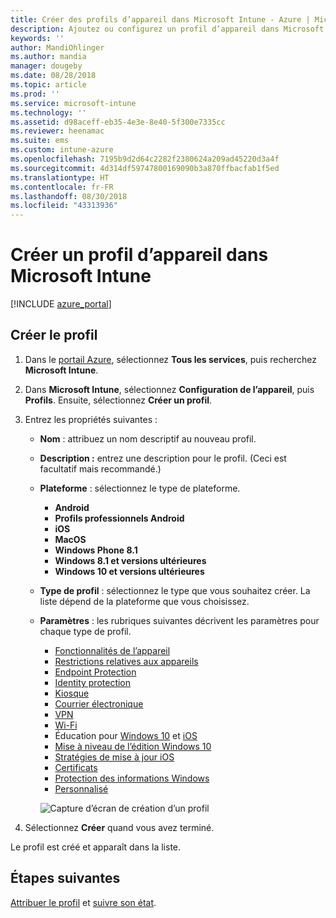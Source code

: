 ```yaml
---
title: Créer des profils d’appareil dans Microsoft Intune - Azure | Microsoft Docs
description: Ajoutez ou configurez un profil d’appareil dans Microsoft Intune, ce qui inclut la sélection du type de plateforme et la configuration des paramètres dans le portail Azure.
keywords: ''
author: MandiOhlinger
ms.author: mandia
manager: dougeby
ms.date: 08/28/2018
ms.topic: article
ms.prod: ''
ms.service: microsoft-intune
ms.technology: ''
ms.assetid: d98aceff-eb35-4e3e-8e40-5f300e7335cc
ms.reviewer: heenamac
ms.suite: ems
ms.custom: intune-azure
ms.openlocfilehash: 7195b9d2d64c2282f2380624a209ad45220d3a4f
ms.sourcegitcommit: 4d314df59747800169090b3a870ffbacfab1f5ed
ms.translationtype: HT
ms.contentlocale: fr-FR
ms.lasthandoff: 08/30/2018
ms.locfileid: "43313936"
---
```

# <a name="create-a-device-profile-in-microsoft-intune"></a>Créer un profil d’appareil dans Microsoft Intune

[!INCLUDE [azure_portal](./includes/azure_portal.md)]

## <a name="create-the-profile"></a>Créer le profil
1. Dans le [portail Azure](https://portal.azure.com), sélectionnez **Tous les services**, puis recherchez **Microsoft Intune**.

2. Dans **Microsoft Intune**, sélectionnez **Configuration de l’appareil**, puis **Profils**. Ensuite, sélectionnez **Créer un profil**.

3. Entrez les propriétés suivantes :

   - **Nom** : attribuez un nom descriptif au nouveau profil.
   - **Description :** entrez une description pour le profil. (Ceci est facultatif mais recommandé.)
   - **Plateforme** : sélectionnez le type de plateforme.  

       - **Android**
       - **Profils professionnels Android**
       - **iOS**
       - **MacOS**
       - **Windows Phone 8.1**
       - **Windows 8.1 et versions ultérieures**
       - **Windows 10 et versions ultérieures**

   - **Type de profil** : sélectionnez le type que vous souhaitez créer. La liste dépend de la plateforme que vous choisissez.
   - **Paramètres** : les rubriques suivantes décrivent les paramètres pour chaque type de profil.

       -  [Fonctionnalités de l’appareil](device-features-configure.md)
       -  [Restrictions relatives aux appareils](device-restrictions-configure.md)
       -  [Endpoint Protection](endpoint-protection-configure.md)
       -  [Identity protection](identity-protection-configure.md)  
       -  [Kiosque](kiosk-settings.md)
       -  [Courrier électronique](email-settings-configure.md)
       -  [VPN](vpn-settings-configure.md)
       -  [Wi-Fi](wi-fi-settings-configure.md)
       -  Éducation pour [Windows 10](education-settings-configure.md) et [iOS](wi-fi-settings-ios.md)
       -  [Mise à niveau de l’édition Windows 10](edition-upgrade-configure-windows-10.md)
       -  [Stratégies de mise à jour iOS](software-updates-ios.md)
       -  [Certificats](certificates-configure.md)
       -  [Protection des informations Windows](windows-information-protection-configure.md)
       -  [Personnalisé](custom-settings-configure.md)

     ![Capture d’écran de création d’un profil](./media/create-device-profile.png)

4. Sélectionnez **Créer** quand vous avez terminé.

Le profil est créé et apparaît dans la liste.

## <a name="next-steps"></a>Étapes suivantes
[Attribuer le profil](device-profile-assign.md) et [suivre son état](device-profile-monitor.md).
